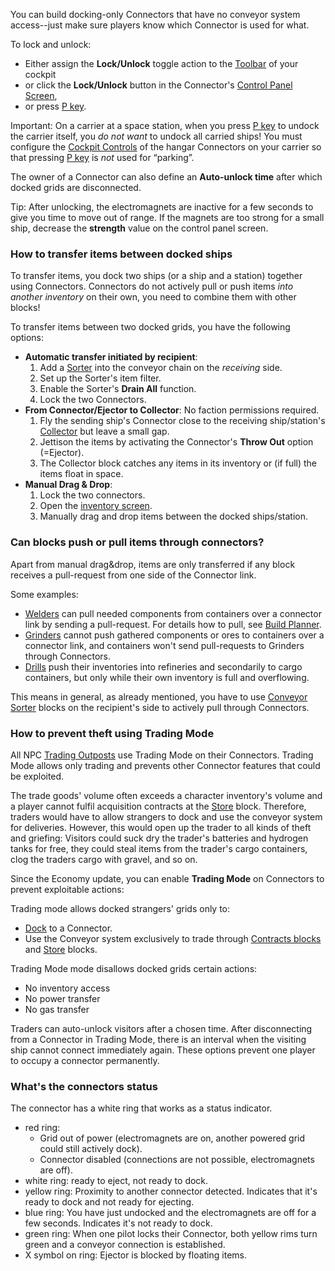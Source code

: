 You can build docking-only Connectors that have no conveyor system access--just make sure players know which Connector is used for what.

To lock and unlock:

*   Either assign the **Lock/Unlock** toggle action to the [Toolbar](https://spaceengineers.wiki.gg/wiki/Tool_Bar "Tool Bar") of your cockpit
*   or click the **Lock/Unlock** button in the Connector's [Control Panel Screen](https://spaceengineers.wiki.gg/wiki/Control_Panel_Screen "Control Panel Screen"),
*   or press [P key](https://spaceengineers.wiki.gg/wiki/Key_Bindings "Key Bindings").

Important: On a carrier at a space station, when you press [P key](https://spaceengineers.wiki.gg/wiki/Key_Bindings "Key Bindings") to undock the carrier itself, you _do not want_ to undock all carried ships! You must configure the [Cockpit Controls](https://spaceengineers.wiki.gg/wiki/Cockpit_Controls "Cockpit Controls") of the hangar Connectors on your carrier so that pressing [P key](https://spaceengineers.wiki.gg/wiki/Key_Bindings "Key Bindings") is _not_ used for “parking”.

The owner of a Connector can also define an **Auto-unlock time** after which docked grids are disconnected.

Tip: After unlocking, the electromagnets are inactive for a few seconds to give you time to move out of range. If the magnets are too strong for a small ship, decrease the **strength** value on the control panel screen.

### How to transfer items between docked ships

To transfer items, you dock two ships (or a ship and a station) together using Connectors. Connectors do not actively pull or push items _into another inventory_ on their own, you need to combine them with other blocks!

To transfer items between two docked grids, you have the following options:

*   **Automatic transfer initiated by recipient**:
    1.  Add a [Sorter](https://spaceengineers.wiki.gg/wiki/Conveyor_Sorter "Conveyor Sorter") into the conveyor chain on the _receiving_ side.
    2.  Set up the Sorter's item filter.
    3.  Enable the Sorter's **Drain All** function.
    4.  Lock the two Connectors.
*   **From Connector/Ejector to Collector**: No faction permissions required.
    1.  Fly the sending ship's Connector close to the receiving ship/station's [Collector](https://spaceengineers.wiki.gg/wiki/Collector "Collector") but leave a small gap.
    2.  Jettison the items by activating the Connector's **Throw Out** option (=Ejector).
    3.  The Collector block catches any items in its inventory or (if full) the items float in space.
*   **Manual Drag & Drop**:
    1.  Lock the two connectors.
    2.  Open the [inventory screen](https://spaceengineers.wiki.gg/wiki/Inventory "Inventory").
    3.  Manually drag and drop items between the docked ships/station.

### Can blocks push or pull items through connectors?

Apart from manual drag&drop, items are only transferred if any block receives a pull-request from one side of the Connector link.

Some examples:

*   [Welders](https://spaceengineers.wiki.gg/wiki/Welder_\(Block\) "Welder (Block)") can pull needed components from containers over a connector link by sending a pull-request. For details how to pull, see [Build Planner](https://spaceengineers.wiki.gg/wiki/Build_Planner "Build Planner").
*   [Grinders](https://spaceengineers.wiki.gg/wiki/Grinder_\(Block\) "Grinder (Block)") cannot push gathered components or ores to containers over a connector link, and containers won't send pull-requests to Grinders through Connectors.
*   [Drills](https://spaceengineers.wiki.gg/wiki/Drill "Drill") push their inventories into refineries and secondarily to cargo containers, but only while their own inventory is full and overflowing.

This means in general, as already mentioned, you have to use [Conveyor Sorter](https://spaceengineers.wiki.gg/wiki/Conveyor_Sorter "Conveyor Sorter") blocks on the recipient's side to actively pull through Connectors.

### How to prevent theft using Trading Mode

All NPC [Trading Outposts](https://spaceengineers.wiki.gg/wiki/Trading_Outposts "Trading Outposts") use Trading Mode on their Connectors. Trading Mode allows only trading and prevents other Connector features that could be exploited.

The trade goods' volume often exceeds a character inventory's volume and a player cannot fulfil acquisition contracts at the [Store](https://spaceengineers.wiki.gg/wiki/Store "Store") block. Therefore, traders would have to allow strangers to dock and use the conveyor system for deliveries. However, this would open up the trader to all kinds of theft and griefing: Visitors could suck dry the trader's batteries and hydrogen tanks for free, they could steal items from the trader's cargo containers, clog the traders cargo with gravel, and so on.

Since the Economy update, you can enable **Trading Mode** on Connectors to prevent exploitable actions:

Trading mode allows docked strangers' grids only to:

*   [Dock](https://spaceengineers.wiki.gg/wiki/Docking "Docking") to a Connector.
*   Use the Conveyor system exclusively to trade through [Contracts blocks](https://spaceengineers.wiki.gg/wiki/Contracts_Block "Contracts Block") and [Store](https://spaceengineers.wiki.gg/wiki/Store "Store") blocks.

Trading Mode mode disallows docked grids certain actions:

*   No inventory access
*   No power transfer
*   No gas transfer

Traders can auto-unlock visitors after a chosen time. After disconnecting from a Connector in Trading Mode, there is an interval when the visiting ship cannot connect immediately again. These options prevent one player to occupy a connector permanently.

### What's the connectors status

The connector has a white ring that works as a status indicator.

*   red ring:
    *   Grid out of power (electromagnets are on, another powered grid could still actively dock).
    *   Connector disabled (connections are not possible, electromagnets are off).
*   white ring: ready to eject, not ready to dock.
*   yellow ring: Proximity to another connector detected. Indicates that it's ready to dock and not ready for ejecting.
*   blue ring: You have just undocked and the electromagnets are off for a few seconds. Indicates it's not ready to dock.
*   green ring: When one pilot locks their Connector, both yellow rims turn green and a conveyor connection is established.
*   X symbol on ring: Ejector is blocked by floating items.
